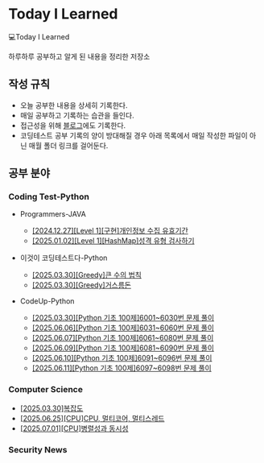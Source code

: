 # Today I Learned

💻Today I Learned

하루하루 공부하고 알게 된 내용을 정리한 저장소

## 작성 규칙
* 오늘 공부한 내용을 상세히 기록한다.
* 매일 공부하고 기록하는 습관을 들인다.
* 접근성을 위해 [블로그](https://gayeon-l.tistory.com/)에도 기록한다.
* 코딩테스트 공부 기록의 양이 방대해질 경우 아래 목록에서 매일 작성한 파일이 아닌 매월 폴더 링크를 걸어둔다.

## 공부 분야

### Coding Test-Python
* Programmers-JAVA
  * [[2024.12.27][Level 1][구현]개인정보 수집 유효기간](https://github.com/gayeonni/TIL/blob/main/Coding%20Test/Programmers/%5B2023%20KAKAO%20BLIND%20RECRUITMENT%5D%5BLevel%201%5D%5B%EA%B5%AC%ED%98%84%5D%20%EA%B0%9C%EC%9D%B8%EC%A0%95%EB%B3%B4%20%EC%88%98%EC%A7%91%20%EC%9C%A0%ED%9A%A8%EA%B8%B0%EA%B0%84.md)
  * [[2025.01.02][Level 1][HashMap]성격 유형 검사하기](https://github.com/gayeonni/TIL/blob/main/Coding%20Test/Programmers/%5B2022%20KAKAO%20TECH%20INTERNSHIP%5D%5BLevel%201%5D%5BHashMap%5D%20%EC%84%B1%EA%B2%A9%20%EC%9C%A0%ED%98%95%20%EA%B2%80%EC%82%AC%ED%95%98%EA%B8%B0.md)

* 이것이 코딩테스트다-Python
  * [[2025.03.30][Greedy]큰 수의 법칙](https://github.com/gayeonni/TIL/blob/main/Coding%20Test/%5BPython%5D%EC%9D%B4%EA%B2%83%EC%9D%B4%20%EC%BD%94%EB%94%A9%ED%85%8C%EC%8A%A4%ED%8A%B8%EB%8B%A4/Greedy/%ED%81%B0%20%EC%88%98%EC%9D%98%20%EB%B2%95%EC%B9%99.md)
  * [[2025.03.30][Greedy]거스름돈](https://github.com/gayeonni/TIL/blob/main/Coding%20Test/%5BPython%5D%EC%9D%B4%EA%B2%83%EC%9D%B4%20%EC%BD%94%EB%94%A9%ED%85%8C%EC%8A%A4%ED%8A%B8%EB%8B%A4/Greedy/%EA%B1%B0%EC%8A%A4%EB%A6%84%EB%8F%88.md) 

* CodeUp-Python
  * [[2025.03.30][Python 기초 100제]6001~6030번 문제 풀이](https://github.com/gayeonni/TIL/blob/main/Coding%20Test/Code%20Up/Python%20%EA%B8%B0%EC%B4%88%20100%EC%A0%9C/6001~6030%EB%B2%88%20%EB%AC%B8%EC%A0%9C.md
)
  * [[2025.06.06][Python 기초 100제]6031~6060번 문제 풀이](https://github.com/gayeonni/TIL/blob/main/Coding%20Test/Code%20Up/Python%20%EA%B8%B0%EC%B4%88%20100%EC%A0%9C/6031~6060%EB%B2%88%20%EB%AC%B8%EC%A0%9C.md)
  * [[2025.06.07][Python 기초 100제]6061~6080번 문제 풀이](https://github.com/gayeonni/TIL/blob/main/Coding%20Test/Code%20Up/Python%20%EA%B8%B0%EC%B4%88%20100%EC%A0%9C/6061~6080%EB%B2%88%20%EB%AC%B8%EC%A0%9C.md)
  * [[2025.06.09][Python 기초 100제]6081~6090번 문제 풀이](https://github.com/gayeonni/TIL/blob/main/Coding%20Test/Code%20Up/Python%20%EA%B8%B0%EC%B4%88%20100%EC%A0%9C/6081~60100%EB%B2%88%20%EB%AC%B8%EC%A0%9C.md)
  * [[2025.06.10][Python 기초 100제]6091~6096번 문제 풀이](https://github.com/gayeonni/TIL/blob/main/Coding%20Test/Code%20Up/Python%20%EA%B8%B0%EC%B4%88%20100%EC%A0%9C/6091~6098%EB%B2%88%20%EB%AC%B8%EC%A0%9C.md)
  * [[2025.06.11][Python 기초 100제]6097~6098번 문제 풀이](https://github.com/gayeonni/TIL/blob/main/Coding%20Test/Code%20Up/Python%20%EA%B8%B0%EC%B4%88%20100%EC%A0%9C/6097~6098%EB%B2%88%20%EB%AC%B8%EC%A0%9C.md)


### Computer Science
* [[2025.03.30]복잡도](https://github.com/gayeonni/TIL/blob/main/Computer%20Science/%EB%B3%B5%EC%9E%A1%EB%8F%84.md)
* [[2025.06.25][CPU]CPU, 멀티코어, 멀티스레드](https://github.com/gayeonni/TIL/blob/main/Computer%20Science/CPU,%20%EB%A9%80%ED%8B%B0%EC%BD%94%EC%96%B4,%20%EB%A9%80%ED%8B%B0%EC%8A%A4%EB%A0%88%EB%93%9C.md)
* [[2025.07.01][CPU]병렬성과 동시성](https://github.com/gayeonni/TIL/blob/main/Computer%20Science/%5BCPU%5D%EB%B3%91%EB%A0%AC%EC%84%B1%EA%B3%BC%20%EB%8F%99%EC%8B%9C%EC%84%B1.md)

### Security News
